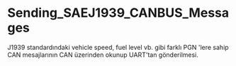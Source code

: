 # Sending_SAEJ1939_CANBUS_Messages


J1939 standardındaki vehicle speed, fuel level vb. gibi farklı PGN 'lere sahip CAN mesajlarının CAN üzerinden okunup UART'tan gönderilmesi.
